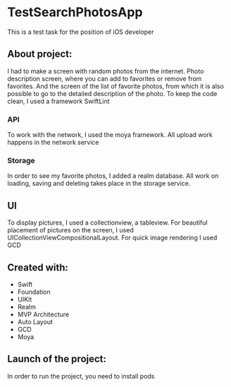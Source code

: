 # TestSearchPhotosApp
This is a test task for the position of iOS developer

## About project:

I had to make a screen with random photos from the internet. Photo description screen, where you can add to favorites or remove from favorites. And the screen of the list of favorite photos, from which it is also possible to go to the detailed description of the photo. 
To keep the code clean, I used a framework SwiftLint

### API

To work with the network, I used the moya framework. All upload work happens in the network service

### Storage

In order to see my favorite photos, I added a realm database. All work on loading, saving and deleting takes place in the storage service.

## UI

To display pictures, I used a collectionview, a tableview. For beautiful placement of pictures on the screen, I used UICollectionViewCompositionalLayout. 
For quick image rendering I used GCD

## Created with:

- Swift
- Foundation
- UIKit
- Realm
- MVP Architecture
- Auto Layout
- GCD
- Moya

## Launch of the project:
In order to run the project, you need to install pods

